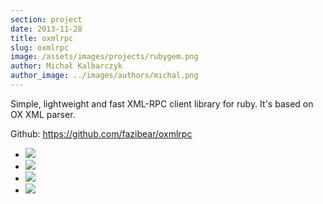 ```yaml
---
section: project
date: 2013-11-28
title: oxmlrpc
slug: oxmlrpc
image: /assets/images/projects/rubygem.png
author: Michał Kalbarczyk
author_image: ../images/authors/michal.png
---
```


Simple, lightweight and fast XML-RPC client library for ruby. It's based on OX XML parser.

Github: https://github.com/fazibear/oxmlrpc

- ![](https://badge.fury.io/rb/oxmlrpc.svg)
- ![](https://img.shields.io/github/stars/fazibear/oxmlrpc.svg)
- ![](https://img.shields.io/gem/dt/oxmlrpc.svg)
- ![](https://img.shields.io/badge/license-GPLv2-blue.svg)
